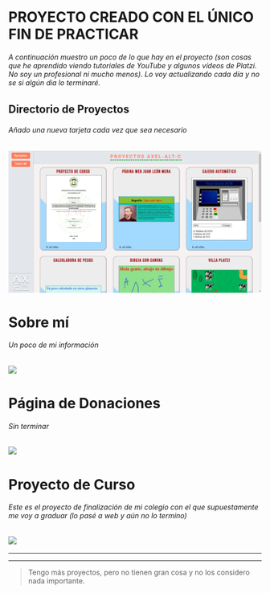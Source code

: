 # PROYECTO CREADO CON EL ÚNICO FIN DE PRACTICAR
###### A continuación muestro un poco de lo que hay en el proyecto (son cosas que he aprendido viendo tutoriales de YouTube y algunos vídeos de Platzi. No soy un profesional ni mucho menos). Lo voy actualizando cada día y no se si algún dia lo terminaré. 
## Directorio de Proyectos
###### Añado una nueva tarjeta cada vez que sea necesario

<!DOCTYPE html>
<html lang="es">
<head>

</head>
<body>
    <img src="uno.png" alt="JavaScript - logo">
</body>
</html>

# Sobre mí
###### Un poco de mi información
![](https://lh3.googleusercontent.com/OiVak6yUIEJblINFH_sbl-xUfBM8dqBqEaFDrGydxGRBcS9WyvtTyxkrXhV6BoLubgqoJRw0cRpJg1AV7Is2NgE8aiOBYXzchm4qbj1Un1iTaXOlShEAt3RVXvrzdTsdemD7fNM0xXyKoykjilbtD3GNA0OodVTXpwM4-40vkJabS6NZLEbrAKo9CLMBXg_4GLscM7h976Rq4CtiT3gCmmpk81jD2fQVkkvFsPjDea9dGKNXyu8Tbgk87XdH1XaWD5hnQjSssPm1fJpvCm0apJ_7LKp7RhQOPOcTWAGQlMZ76MEfpEqoqFoZa9pJo36NB65KOEIxkHO5QiD9f2KdK69La0_4pODAK7mJZND6_gvp9Q_IBqbseE4ZC1B_h1ekM2z49Pjf4-uTiJCuMHoChRBroqElLN2m4JE-ncVqcOWeHscPfgYTu6TSrOk3vkdazAX5UoaNslsz-se7kELsHXWJ_NsU_J91GLX5ACsYj81-tq_wzn0Ifw-hXpiHXyIql3VV6FOhCIdbGOiW27PCs4r-g3m0AqNPq7O9Jm44eOX7ivMvmHKgBUplZqBjmnaBO7vI5dEyUUjBlFk6GwWXP7ssQvfvflwaRTAB5wB_fZhnzlvEzPAdMK5Xf19Z8ajNmXBTahi3EHnCpn1T-7B_FHVPUUYiNs6eIm2v_Bo7NwPbTa1gTB3HejTbD_w2=w1113-h625-no?authuser=0)
# Página de Donaciones 
###### Sin terminar 
![](https://lh3.googleusercontent.com/6Ey7Dehj8KHhOrmNGxM454yPduFgxinPQdOSCdaL7wjM46VkiKkY_vbKeDntcEOrutbJPKaRQt-yRaStKSNPrIjZjcDI8AgroalN-MVRCgdSYZZMdZCtixy6G6kbmyxuiBQaJfuQ7DiPZTYKpszflduvITW093OVtQuN6xvpyeTOey-X-C9sUCQQbkAF7jvcQdPm5dwU0XorGzMhP6VVR1EPHx8RLgNUefOf8drB-MeDQYbrazbsPV084bLOyaq4G3Sv9MsGRYO7-vjek0olMFJGQXIqzUxcYrnObAWV8-b9Gga1xpoRM8804s9RYyMW6vyaK_iNczbedeK3IhwH2hxtUClDYXVu2sYrF8-zOkLqLMtXXGOtxdmGH5yFK9uJLw3bOrEzHWy8QNL5a2XLJ1bRhAawKe7REc2xkKmnXjILVurZ4mA341y-5hVwS7LhbI94wdhRmp0gR_aMc118lKA11e3DGDUqyGsBDEc491iMHA5L_lRaeSMzu7Cc0TlWqitZxcJOnXikqB7oEElrGDcwNgRTKpcomVcUz6BxK_KLtK2ZbfhYdxJB0IbHiZ24weFKZCROLJ65ZGgDjIXGM8I5f6InA_hUubKQwlE7F9dzI_ue0r0BtpcsmeKea0m_soIvLxsWMENF6tnmMyEGd5IKpkPup8rhBQkYnFGKaQ6VLKDEMCmR6VneZ2rS=w1113-h625-no?authuser=0)
# Proyecto de Curso
###### Este es el proyecto de finalización de mi colegio con el que supuestamente me voy a graduar (lo pasé a web y aún no lo termino)
![](https://lh3.googleusercontent.com/43XR_heS7bJTHJ8ypMa3tBHlX-hQrSt4TV3s5gI-8TvjnBCHJIpFlxRLSPg5L5eA8mnUj-t_Z6raMbvUjCv3-18BtTZMGjfxkXPQwXW3BXfQz1nLJhQJrThJhhUnnoBLuZgnQ8WavEh-KCskfBea5kdLWP1ehuIhMUGMJoeuOVA7n9hvWYKj9DQVE9XwqZZZH7a41VWELZXlDU1kpwoqdypZgOnLT4F1ue_R9NhoqrkGVKwU50ojIyAB3mJQlu842mL_1uXKEz6EjclKgkLSPvBndoVelwRbaL2hBaX0YPmp5Ktx2dGwLOxI5AtpQFLpehOV6RaHDDbx4YqMXDRaIjP5nNZVEp_haEClmVlhYeL7o6xlo2rk2W5i96cFytak-GPPRgnsYw4Ih2sjPkZB-hVlHL_29vipxBRf3R3MEgjgwVWrzjZuCsgM8xwxhDIlT5uEzEUmqJw4S182sBbM_9IFXQIZIiK3AUKu7CZvRe-OmnwPKzE-mckSfxb3042T2I4CQ3OztB8pyZplnDOvi6jtqWheUkL2Du3CYqyS39VaJQ6xYuGsROsFQV8TlNyGKcF0i5BZ5VLH2PPAd9mAgLOXixqpP0_dw5zNCKf7U8fIHmfre4lSgIYPttQfxWqpCXoi67YtyR9plqOTFh1awsHgHVKW_xe0o1vegAUXAKtZBIK7Zl2ZvAsL9PI4=w1113-h625-no?authuser=0)

------------


------------

> Tengo más proyectos, pero no tienen gran cosa y no los considero nada importante.

